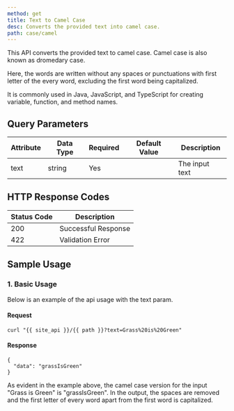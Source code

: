```yaml
---
method: get
title: Text to Camel Case
desc: Converts the provided text into camel case.
path: case/camel
---
```


This API converts the provided text to camel case. Camel case is also known as dromedary case. 

Here, the words are written without any spaces or punctuations with first letter of the every word, excluding the first word being capitalized. 

It is commonly used in Java, JavaScript, and TypeScript for creating variable, function, and method names.

## Query Parameters

| Attribute | Data Type | Required | Default Value |Description |
| ----------- | ----------- | -----------  | ----------- | ----------- |
| text | string | Yes | | The input text  |

## HTTP Response Codes

| Status Code | Description |
| ----------- | ----------- |
| 200 | Successful Response |
| 422 | Validation Error |

## Sample Usage

### 1. Basic Usage

Below is an example of the api usage with the text param. 

#### Request

```
curl "{{ site_api }}/{{ path }}?text=Grass%20is%20Green"
```

#### Response

```
{
  "data": "grassIsGreen"
}
```

As evident in the example above, the camel case version for the input "Grass is Green" is "grassIsGreen". In the output, the spaces are removed and the first letter of every word apart from the first word is capitalized.
